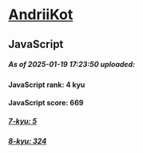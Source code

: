 # [AndriiKot](https://www.codewars.com/users/AndriiKot) 

## JavaScript

##### As of 2025-01-19 17:23:50 uploaded:

#### JavaScript rank: 4 kyu

#### JavaScript score: 669

##### [7-kyu: 5](https://github.com/AndriiKot/JavaScript__CodeWars/tree/main/kyu-7)

##### [8-kyu: 324](https://github.com/AndriiKot/JavaScript__CodeWars/tree/main/kyu-8)


